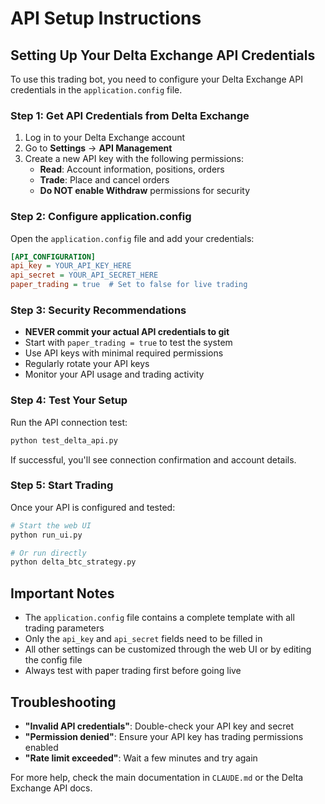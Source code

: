 # API Setup Instructions

## Setting Up Your Delta Exchange API Credentials

To use this trading bot, you need to configure your Delta Exchange API credentials in the `application.config` file.

### Step 1: Get API Credentials from Delta Exchange

1. Log in to your Delta Exchange account
2. Go to **Settings** → **API Management**
3. Create a new API key with the following permissions:
   - **Read**: Account information, positions, orders
   - **Trade**: Place and cancel orders
   - **Do NOT enable Withdraw** permissions for security

### Step 2: Configure application.config

Open the `application.config` file and add your credentials:

```ini
[API_CONFIGURATION]
api_key = YOUR_API_KEY_HERE
api_secret = YOUR_API_SECRET_HERE
paper_trading = true  # Set to false for live trading
```

### Step 3: Security Recommendations

- **NEVER commit your actual API credentials to git**
- Start with `paper_trading = true` to test the system
- Use API keys with minimal required permissions
- Regularly rotate your API keys
- Monitor your API usage and trading activity

### Step 4: Test Your Setup

Run the API connection test:
```bash
python test_delta_api.py
```

If successful, you'll see connection confirmation and account details.

### Step 5: Start Trading

Once your API is configured and tested:

```bash
# Start the web UI
python run_ui.py

# Or run directly
python delta_btc_strategy.py
```

## Important Notes

- The `application.config` file contains a complete template with all trading parameters
- Only the `api_key` and `api_secret` fields need to be filled in
- All other settings can be customized through the web UI or by editing the config file
- Always test with paper trading first before going live

## Troubleshooting

- **"Invalid API credentials"**: Double-check your API key and secret
- **"Permission denied"**: Ensure your API key has trading permissions enabled
- **"Rate limit exceeded"**: Wait a few minutes and try again

For more help, check the main documentation in `CLAUDE.md` or the Delta Exchange API docs.